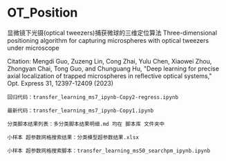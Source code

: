 # OT_Position
显微镜下光镊(optical tweezers)捕获微球的三维定位算法
Three-dimensional positioning algorithm for capturing microspheres with optical tweezers under microscope

Citation: 
    Mengdi Guo, Zuzeng Lin, Cong Zhai, Yulu Chen, Xiaowei Zhou, Zhongyan Chai, Tong Guo, and Chunguang Hu, "Deep learning for precise axial localization of trapped microspheres in reflective optical systems," Opt. Express 31, 12397-12409 (2023)

    回归代码：transfer_learning_ms7_ipynb-Copy2-regress.ipynb
    
    最新代码：transfer_learning_ms7_ipynb-Copy1.ipynb
   
    分类脚本结果列表：多分类脚本结果明细.md 均在 脚本库 文件夹中

    小样本 超参数网格搜索结果：分类模型超参数结果.xlsx
    
    小样本 超参数网格搜索脚本：transfer_learning_ms50_searchpm_ipynb.ipynb

    
    
  
